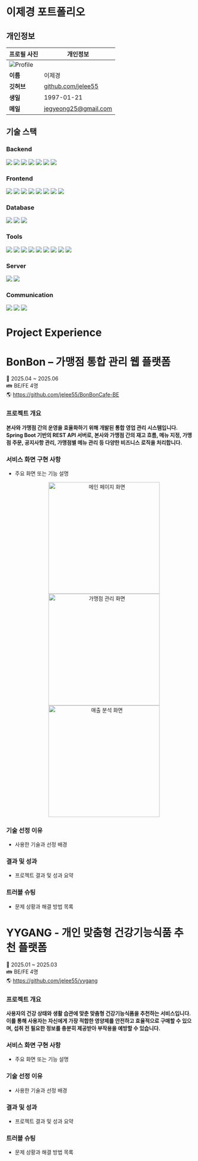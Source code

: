 # 이제경 포트폴리오

## 개인정보

| 프로필 사진 | 개인정보 |
|-------------|----------|
| ![Profile](https://your-image-url.com/profile.jpg) |  
| **이름**   | 이제경 |
| **깃허브** | [github.com/jelee55](https://github.com/jelee55) |
| **생일**   | 1997-01-21 |
| **메일**   | jegyeong25@gmail.com |


## 기술 스택

### Backend
<img src="https://img.shields.io/badge/java-007396?style=for-the-badge&logo=java&logoColor=white"> <img src="https://img.shields.io/badge/spring-6DB33F?style=for-the-badge&logo=spring&logoColor=white"> <img src="https://img.shields.io/badge/springboot-6DB33F?style=for-the-badge&logo=springboot&logoColor=white"> <img src="https://img.shields.io/badge/Spring%20Data%20JPA-%236DB33F?style=for-the-badge&logo=spring&logoColor=white"> <img src="https://img.shields.io/badge/Spring%20Security-6DB33F?style=for-the-badge&logo=Spring%20Security&logoColor=white"> <img src="https://img.shields.io/badge/JWT-000000?style=for-the-badge&logo=jsonwebtokens&logoColor=white"> <img src="https://img.shields.io/badge/QueryDSL-005571?style=for-the-badge&logo=hibernate&logoColor=white">

### Frontend
<img src="https://img.shields.io/badge/CSS3-1572B6?style=for-the-badge&logo=CSS3&logoColor=white"> <img src="https://img.shields.io/badge/vuetify-1867C0?style=for-the-badge&logo=vuetify&logoColor=white"> <img src="https://img.shields.io/badge/chart.js-FF6384?style=for-the-badge&logo=chartdotjs&logoColor=white"> <img src="https://img.shields.io/badge/html5-E34F26?style=for-the-badge&logo=html5&logoColor=white"> <img src="https://img.shields.io/badge/javascript-F7DF1E?style=for-the-badge&logo=JavaScript&logoColor=white"> <img src="https://img.shields.io/badge/Axios-5A29E4?style=for-the-badge&logo=Axios&logoColor=white"> <img src="https://img.shields.io/badge/vue.js-4FC08D?style=for-the-badge&logo=Vue.js&logoColor=white"> <img src="https://img.shields.io/badge/bootstrap-7952B3?style=for-the-badge&logo=bootstrap&logoColor=white">

### Database
<img src="https://img.shields.io/badge/mariaDB-003545?style=for-the-badge&logo=mariaDB&logoColor=white"> <img src="https://img.shields.io/badge/MySQL-4479A1?style=for-the-badge&logo=MySQL&logoColor=white"> <img src="https://img.shields.io/badge/Redis-DC382D?style=for-the-badge&logo=Redis&logoColor=white">

### Tools
<img src="https://img.shields.io/badge/Git-F05032?style=for-the-badge&logo=Git&logoColor=white"> <img src="https://img.shields.io/badge/github-181717?style=for-the-badge&logo=github&logoColor=white"> <img src="https://img.shields.io/badge/Figma-9C29B1?style=for-the-badge&logo=Figma&logoColor=white"> <img src="https://img.shields.io/badge/Postman-FF6C37?style=for-the-badge&logo=Postman&logoColor=white"> <img src="https://img.shields.io/badge/Swagger-85EA2D?style=for-the-badge&logo=Swagger&logoColor=white"> <img src="https://img.shields.io/badge/erdCloud-0097A7?style=for-the-badge&logo=erdCloud&logoColor=white"> <img src="https://img.shields.io/badge/VSCode-007ACC?style=for-the-badge&logo=visual-studio-code&logoColor=white"> <img src="https://img.shields.io/badge/IntelliJ_IDEA-000000?style=for-the-badge&logo=IntelliJ-IDEA&logoColor=white"> <img src="https://img.shields.io/badge/HeidiSQL-4DB0F7?style=for-the-badge&logo=heidisql&logoColor=white">


### Server
<img src="https://img.shields.io/badge/Linux-FCC624?style=for-the-badge&logo=Linux&logoColor=black"> <img src="https://img.shields.io/badge/CentOS%207-262577?style=for-the-badge&logo=CentOS&logoColor=white">

### Communication
<img src="https://img.shields.io/badge/Jira-0052CC?style=for-the-badge&logo=Jira&logoColor=white"> <img src="https://img.shields.io/badge/Discord-7289DA?style=for-the-badge&logo=Discord&logoColor=white"> <img src="https://img.shields.io/badge/Notion-000000?style=for-the-badge&logo=Notion&logoColor=white">




# Project Experience

BonBon – 가맹점 통합 관리 웹 플랫폼
==================================
📆 2025.04 ~ 2025.06  
👪 BE/FE 4명  
🌎 https://github.com/jelee55/BonBonCafe-BE


### 프로젝트 개요

**본사와 가맹점 간의 운영을 효율화하기 위해 개발된 통합 영업 관리 시스템입니다.**  
**Spring Boot 기반의 REST API 서버로, 본사와 가맹점 간의 재고 흐름, 메뉴 지정, 가맹점 주문, 공지사항 관리, 가맹점별 메뉴 관리 등 다양한 비즈니스 로직을 처리합니다.**

### 서비스 화면 구현 사항
- 주요 화면 또는 기능 설명
  <p align="center">
    <img src="images/main-page.png" width="300" alt="메인 페이지 화면">
    <img src="images/image(2)" width="300" alt="가맹점 관리 화면">
    <img src="images/sales-page.png" width="300" alt="매출 분석 화면">
  </p>
  

### 기술 선정 이유
- 사용한 기술과 선정 배경

### 결과 및 성과
- 프로젝트 결과 및 성과 요약

### 트러블 슈팅
- 문제 상황과 해결 방법 목록


YYGANG - 개인 맞춤형 건강기능식품 추천 플랫폼
==================================
📆 2025.01 ~ 2025.03  
👪 BE/FE 4명  
🌎 https://github.com/jelee55/yygang

### 프로젝트 개요

**사용자의 건강 상태와 생활 습관에 맞춘 맞춤형 건강기능식품을 추천하는 서비스입니다.** 
**이를 통해 사용자는 자신에게 가장 적합한 영양제를 안전하고 효율적으로 구매할 수 있으며, 섭취 전 필요한 정보를 충분히 제공받아 부작용을 예방할 수 있습니다.**


### 서비스 화면 구현 사항
- 주요 화면 또는 기능 설명

### 기술 선정 이유
- 사용한 기술과 선정 배경

### 결과 및 성과
- 프로젝트 결과 및 성과 요약

### 트러블 슈팅
- 문제 상황과 해결 방법 목록

